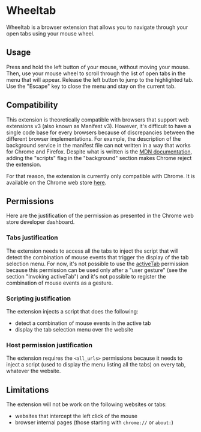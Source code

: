 # Wheeltab
Wheeltab is a browser extension that allows you to navigate through your open tabs using your mouse wheel.

## Usage
Press and hold the left button of your mouse, without moving your mouse. Then, use your mouse wheel to scroll through the list of open tabs in the menu that will appear. Release the left button to jump to the highlighted tab. Use the "Escape" key to close the menu and stay on the current tab.

## Compatibility
This extension is theoretically compatible with browsers that support web extensions v3 (also known as Manifest v3). However, it's difficult to have a single code base for every browsers because of discrepancies between the different browser implementations. For example, the description of the background service in the manifest file can not written in a way that works for Chrome and Firefox. Despite what is written is the [MDN documentation](https://developer.mozilla.org/en-US/docs/Mozilla/Add-ons/WebExtensions/manifest.json/background#browser_support), adding the "scripts" flag in the "background" section makes Chrome reject the extension.

For that reason, the extension is currently only compatible with Chrome. It is available on the Chrome web store [here](https://chrome.google.com/webstore/detail/wheeltab/acipnfeildejkaebclgfajogkmilgldh).

## Permissions
Here are the justification of the permission as presented in the Chrome web store developer dashboard.

### Tabs justification
The extension needs to access all the tabs to inject the script that will detect the combination of mouse events that trigger the display of the tab selection menu. For now, it's not possible to use the [activeTab](https://developer.chrome.com/docs/extensions/mv3/manifest/activeTab/) permission because this permission can be used only after a "user gesture" (see the section "Invoking activeTab") and it's not possible to register the combination of mouse events as a gesture.

### Scripting justification
The extension injects a script that does the following:
* detect a combination of mouse events in the active tab
* display the tab selection menu over the website

### Host permission justification
The extension requires the `<all_urls>` permissions because it needs to inject a script (used to display the menu listing all the tabs) on every tab, whatever the website.

## Limitations
The extension will not be work on the following websites or tabs:
* websites that intercept the left click of the mouse
* browser internal pages (those starting with `chrome://` or `about:`)
